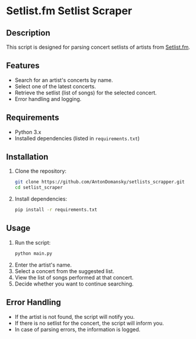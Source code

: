 # Setlist.fm Setlist Scraper

## Description

This script is designed for parsing concert setlists of artists from [Setlist.fm](https://www.setlist.fm/).

## Features

- Search for an artist's concerts by name.
- Select one of the latest concerts.
- Retrieve the setlist (list of songs) for the selected concert.
- Error handling and logging.

## Requirements

- Python 3.x
- Installed dependencies (listed in `requirements.txt`)

## Installation

1. Clone the repository:
   ```sh
   git clone https://github.com/AntonDomansky/setlists_scrapper.git
   cd setlist_scraper
   ```
2. Install dependencies:
   ```sh
   pip install -r requirements.txt
   ```

## Usage

1. Run the script:
   ```sh
   python main.py
   ```
2. Enter the artist's name.
3. Select a concert from the suggested list.
4. View the list of songs performed at that concert.
5. Decide whether you want to continue searching.

## Error Handling

- If the artist is not found, the script will notify you.
- If there is no setlist for the concert, the script will inform you.
- In case of parsing errors, the information is logged.
